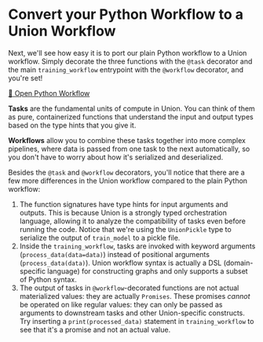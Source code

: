 # Convert your Python Workflow to a Union Workflow

Next, we'll see how easy it is to port our plain Python workflow to a
Union workflow. Simply decorate the three functions with the `@task`
decorator and the main `training_workflow` entrypoint with the `@workflow`
decorator, and you're set!

[📂 Open Python Workflow](command:union-workspace.openUnionWorkflow)

**Tasks** are the fundamental units of compute in Union. You can think of them
as pure, containerized functions that understand the input and output types
based on the type hints that you give it.

**Workflows** allow you to combine these tasks together into more complex
pipelines, where data is passed from one task to the next automatically, so
you don't have to worry about how it's serialized and deserialized.

Besides the `@task` and `@workflow` decorators, you'll notice that there
are a few more differences in the Union workflow compared to the plain Python
workflow:

1. The function signatures have type hints for input arguments and outputs.
   This is because Union is a strongly typed orchestration language, allowing
   it to analyze the compatibility of tasks even before running the code. Notice
   that we're using the `UnionPickle` type to serialize the output of `train_model`
   to a pickle file.
2. Inside the `training_workflow`, tasks are invoked with keyword arguments
   (`process_data(data=data)`) instead of positional arguments
   (`process_data(data)`). Union workflow syntax is actually a DSL
   (domain-specific language) for constructing graphs and only supports
   a subset of Python syntax.
3. The output of tasks in `@workflow`-decorated functions are not actual
   materialized values: they are actually `Promises`. These promises
   *cannot* be operated on like regular values: they can only be passed
   as arguments to downstream tasks and other Union-specific constructs.
   Try inserting a `print(processed_data)` statement in `training_workflow`
   to see that it's a promise and not an actual value.
